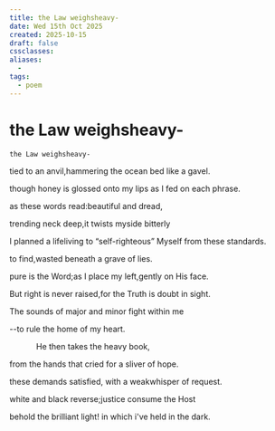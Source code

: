 ```yaml
---
title: the Law weighsheavy-
date: Wed 15th Oct 2025
created: 2025-10-15
draft: false
cssclasses:
aliases: 
  - 
tags: 
  - poem
---
```

# the Law weighsheavy-
	the Law weighsheavy-

tied to an anvil,hammering the ocean bed like a gavel.

though honey is glossed onto my lips as I fed on each phrase.

as these words read:beautiful and dread,

trending neck deep,it twists myside bitterly

I planned a lifeliving to “self-righteous” Myself from these standards.

to find,wasted beneath a grave of lies.

pure is the Word;as I place my left,gently on His face.

But right is never raised,for the Truth is doubt in sight.

The sounds of major and minor fight within me

\--to rule the home of my heart.

            He then takes the heavy book,

from the hands that cried for a sliver of hope.

these demands satisfied, with a weakwhisper of request.

white and black reverse;justice consume the Host

behold the brilliant light! in which i've held in the dark.